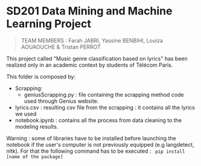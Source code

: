 # SD201 Data Mining and Machine Learning Project
> TEAM MEMBERS : Farah JABRI, Yassine BENBIHI, Louiza AOUAOUCHE & Tristan PERROT

This project called "Music genre classification based on lyrics" has been realized only in an academic context by students of Télécom Paris.

This folder is composed by:
* Scrapping:
  * geniusScrapping.py : file containing the scrapping method code used through Genius website.
* lyrics.csv : resulting csv file from the scrapping : it contains all the lyrics we used   
* notebook.ipynb : contains all the process from data cleaning to the modeling results. 

Warning : some of libraries have to be installed before launching the notebook if the user's computer is not previously equipped (e.g langdetect, nltk). For that the following command has to be executed : ```  pip install [name of the package] ``` 
    
  
